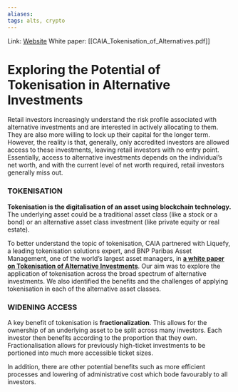 ```yaml
---
aliases:
tags: alts, crypto
---
```

Link: [Website](https://www.allaboutalpha.com/blog/2021/03/18/exploring-the-potential-of-tokenisation-in-alternative-investments/)
White paper: [[CAIA_Tokenisation_of_Alternatives.pdf]]

# Exploring the Potential of Tokenisation in Alternative Investments
Retail investors increasingly understand the risk profile associated with alternative investments and are interested in actively allocating to them. They are also more willing to lock up their capital for the longer term. However, the reality is that, generally, only accredited investors are allowed access to these investments, leaving retail investors with no entry point. Essentially, access to alternative investments depends on the individual’s net worth, and with the current level of net worth required, retail investors generally miss out.

### TOKENISATION
**Tokenisation is the digitalisation of an asset using blockchain technology.** The underlying asset could be a traditional asset class (like a stock or a bond) or an alternative asset class investment (like private equity or real estate).

To better understand the topic of tokenisation, CAIA partnered with Liquefy, a leading tokenisation solutions expert, and BNP Paribas Asset Management, one of the world’s largest asset managers, in **[a white paper on Tokenisation of Alternative Investments](https://caia.org/sites/default/files/2021-02/CAIA_Tokenisation_of_Alternatives.pdf)**. Our aim was to explore the application of tokenisation across the broad spectrum of alternative investments. We also identified the benefits and the challenges of applying tokenisation in each of the alternative asset classes.

### WIDENING ACCESS
A key benefit of tokenisation is **fractionalization**. This allows for the ownership of an underlying asset to be split across many investors. Each investor then benefits according to the proportion that they own. Fractionalisation allows for previously high-ticket investments to be portioned into much more accessible ticket sizes. 

In addition, there are other potential benefits such as more efficient processes and lowering of administrative cost which bode favourably to all investors.